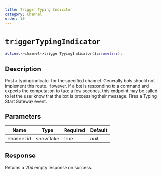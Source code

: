 ```yaml
---
title: Trigger Typing Indicator
category: Channel
order: 19
---
```


# `triggerTypingIndicator`

```php
$client->channel->triggerTypingIndicator($parameters);
```

## Description

Post a typing indicator for the specified channel. Generally bots should not implement this route. However, if a bot is responding to a command and expects the computation to take a few seconds, this endpoint may be called to let the user know that the bot is processing their message.  Fires a Typing Start Gateway event.

## Parameters


Name | Type | Required | Default
--- | --- | --- | ---
channel.id | snowflake | true | *null*

## Response

Returns a 204 empty response on success.

